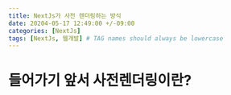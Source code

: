 ```yaml
---
title: NextJs가 사전 렌더링하는 방식
date: 20204-05-17 12:49:00 +/-09:00
categories: [NextJs]
tags: [NextJs, 웹개발] # TAG names should always be lowercase
---
```


# 들어가기 앞서 사전렌더링이란?
